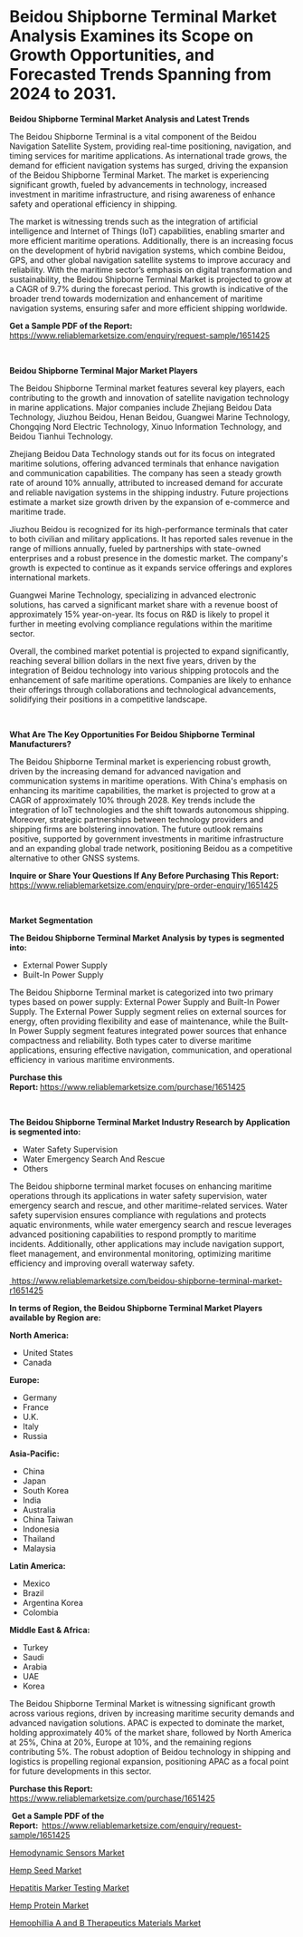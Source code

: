 <p><h1>Beidou Shipborne Terminal Market Analysis Examines its Scope on Growth Opportunities, and Forecasted Trends Spanning from 2024 to 2031.</h1></p><p><strong>Beidou Shipborne Terminal Market Analysis and Latest Trends</strong></p>
<p><p>The Beidou Shipborne Terminal is a vital component of the Beidou Navigation Satellite System, providing real-time positioning, navigation, and timing services for maritime applications. As international trade grows, the demand for efficient navigation systems has surged, driving the expansion of the Beidou Shipborne Terminal Market. The market is experiencing significant growth, fueled by advancements in technology, increased investment in maritime infrastructure, and rising awareness of enhance safety and operational efficiency in shipping.</p><p>The market is witnessing trends such as the integration of artificial intelligence and Internet of Things (IoT) capabilities, enabling smarter and more efficient maritime operations. Additionally, there is an increasing focus on the development of hybrid navigation systems, which combine Beidou, GPS, and other global navigation satellite systems to improve accuracy and reliability. With the maritime sector’s emphasis on digital transformation and sustainability, the Beidou Shipborne Terminal Market is projected to grow at a CAGR of 9.7% during the forecast period. This growth is indicative of the broader trend towards modernization and enhancement of maritime navigation systems, ensuring safer and more efficient shipping worldwide.</p></p>
<p><strong>Get a Sample PDF of the Report:&nbsp;</strong> <a href="https://www.reliablemarketsize.com/enquiry/request-sample/1651425?utm_campaign=1872&utm_medium=2&utm_source=Github&utm_content=ia&utm_term=08122024&utm_id=beidou-shipborne-terminal">https://www.reliablemarketsize.com/enquiry/request-sample/1651425</a></p>
<p>&nbsp;</p>
<p><strong>Beidou Shipborne Terminal Major Market Players</strong></p>
<p><p>The Beidou Shipborne Terminal market features several key players, each contributing to the growth and innovation of satellite navigation technology in marine applications. Major companies include Zhejiang Beidou Data Technology, Jiuzhou Beidou, Henan Beidou, Guangwei Marine Technology, Chongqing Nord Electric Technology, Xinuo Information Technology, and Beidou Tianhui Technology.</p><p>Zhejiang Beidou Data Technology stands out for its focus on integrated maritime solutions, offering advanced terminals that enhance navigation and communication capabilities. The company has seen a steady growth rate of around 10% annually, attributed to increased demand for accurate and reliable navigation systems in the shipping industry. Future projections estimate a market size growth driven by the expansion of e-commerce and maritime trade.</p><p>Jiuzhou Beidou is recognized for its high-performance terminals that cater to both civilian and military applications. It has reported sales revenue in the range of millions annually, fueled by partnerships with state-owned enterprises and a robust presence in the domestic market. The company's growth is expected to continue as it expands service offerings and explores international markets.</p><p>Guangwei Marine Technology, specializing in advanced electronic solutions, has carved a significant market share with a revenue boost of approximately 15% year-on-year. Its focus on R&D is likely to propel it further in meeting evolving compliance regulations within the maritime sector.</p><p>Overall, the combined market potential is projected to expand significantly, reaching several billion dollars in the next five years, driven by the integration of Beidou technology into various shipping protocols and the enhancement of safe maritime operations. Companies are likely to enhance their offerings through collaborations and technological advancements, solidifying their positions in a competitive landscape.</p></p>
<p>&nbsp;</p>
<p><strong>What Are The Key Opportunities For Beidou Shipborne Terminal Manufacturers?</strong></p>
<p><p>The Beidou Shipborne Terminal market is experiencing robust growth, driven by the increasing demand for advanced navigation and communication systems in maritime operations. With China's emphasis on enhancing its maritime capabilities, the market is projected to grow at a CAGR of approximately 10% through 2028. Key trends include the integration of IoT technologies and the shift towards autonomous shipping. Moreover, strategic partnerships between technology providers and shipping firms are bolstering innovation. The future outlook remains positive, supported by government investments in maritime infrastructure and an expanding global trade network, positioning Beidou as a competitive alternative to other GNSS systems.</p></p>
<p><strong>Inquire or Share Your Questions If Any Before Purchasing This Report:</strong> <a href="https://www.reliablemarketsize.com/enquiry/pre-order-enquiry/1651425?utm_campaign=1872&utm_medium=2&utm_source=Github&utm_content=ia&utm_term=08122024&utm_id=beidou-shipborne-terminal">https://www.reliablemarketsize.com/enquiry/pre-order-enquiry/1651425</a></p>
<p>&nbsp;</p>
<p><strong>Market Segmentation</strong></p>
<p><strong>The Beidou Shipborne Terminal Market Analysis by types is segmented into:</strong></p>
<p><ul><li>External Power Supply</li><li>Built-In Power Supply</li></ul></p>
<p><p>The Beidou Shipborne Terminal market is categorized into two primary types based on power supply: External Power Supply and Built-In Power Supply. The External Power Supply segment relies on external sources for energy, often providing flexibility and ease of maintenance, while the Built-In Power Supply segment features integrated power sources that enhance compactness and reliability. Both types cater to diverse maritime applications, ensuring effective navigation, communication, and operational efficiency in various maritime environments.</p></p>
<p><strong>Purchase this Report:&nbsp;</strong><a href="https://www.reliablemarketsize.com/purchase/1651425?utm_campaign=1872&utm_medium=2&utm_source=Github&utm_content=ia&utm_term=08122024&utm_id=beidou-shipborne-terminal">https://www.reliablemarketsize.com/purchase/1651425</a></p>
<p>&nbsp;</p>
<p><strong>The Beidou Shipborne Terminal Market Industry Research by Application is segmented into:</strong></p>
<p><ul><li>Water Safety Supervision</li><li>Water Emergency Search And Rescue</li><li>Others</li></ul></p>
<p><p>The Beidou shipborne terminal market focuses on enhancing maritime operations through its applications in water safety supervision, water emergency search and rescue, and other maritime-related services. Water safety supervision ensures compliance with regulations and protects aquatic environments, while water emergency search and rescue leverages advanced positioning capabilities to respond promptly to maritime incidents. Additionally, other applications may include navigation support, fleet management, and environmental monitoring, optimizing maritime efficiency and improving overall waterway safety.</p></p>
<p><a href="https://www.reliablemarketsize.com/beidou-shipborne-terminal-market-r1651425?utm_campaign=1872&utm_medium=2&utm_source=Github&utm_content=ia&utm_term=08122024&utm_id=beidou-shipborne-terminal">&nbsp;https://www.reliablemarketsize.com/beidou-shipborne-terminal-market-r1651425</a></p>
<p><strong>In terms of Region, the Beidou Shipborne Terminal Market Players available by Region are:</strong></p>
<p>
    <p> <strong> North America: </strong>
        <ul>
            <li>United States</li>
            <li>Canada</li>
        </ul>
        </p> 
    <p> <strong> Europe: </strong>
        <ul>
            <li>Germany</li>
            <li>France</li>
            <li>U.K.</li>
            <li>Italy</li>
            <li>Russia</li>
        </ul>
        </p> 
    <p> <strong> Asia-Pacific: </strong>
        <ul>
            <li>China</li>
            <li>Japan</li>
            <li>South Korea</li>
            <li>India</li>
            <li>Australia</li>
            <li>China Taiwan</li>
            <li>Indonesia</li>
            <li>Thailand</li>
            <li>Malaysia</li>
        </ul>
        </p> 
    <p> <strong> Latin America: </strong>
        <ul>
            <li>Mexico</li>
            <li>Brazil</li>
            <li>Argentina Korea</li>
            <li>Colombia</li>
        </ul>
        </p> 
    <p> <strong> Middle East & Africa: </strong>
        <ul>
            <li>Turkey</li>
            <li>Saudi</li>
            <li>Arabia</li>
            <li>UAE</li>
            <li>Korea</li>
        </ul>
    </p>
    </p>
<p><p>The Beidou Shipborne Terminal Market is witnessing significant growth across various regions, driven by increasing maritime security demands and advanced navigation solutions. APAC is expected to dominate the market, holding approximately 40% of the market share, followed by North America at 25%, China at 20%, Europe at 10%, and the remaining regions contributing 5%. The robust adoption of Beidou technology in shipping and logistics is propelling regional expansion, positioning APAC as a focal point for future developments in this sector.</p></p>
<p><strong>Purchase this Report: </strong><a href="https://www.reliablemarketsize.com/purchase/1651425?utm_campaign=1872&utm_medium=2&utm_source=Github&utm_content=ia&utm_term=08122024&utm_id=beidou-shipborne-terminal">https://www.reliablemarketsize.com/purchase/1651425</a></p>
<p>&nbsp;<strong>Get a Sample PDF of the Report:&nbsp;&nbsp;</strong><a href="https://www.reliablemarketsize.com/enquiry/request-sample/1651425?utm_campaign=1872&utm_medium=2&utm_source=Github&utm_content=ia&utm_term=08122024&utm_id=beidou-shipborne-terminal">https://www.reliablemarketsize.com/enquiry/request-sample/1651425</a></p>
<p><strong></strong></p>
<p><p><a href="https://www.linkedin.com/pulse/the-sympatico-insight-9odme?utm_campaign=1872&utm_medium=2&utm_source=Github&utm_content=ia&utm_term=08122024&utm_id=beidou-shipborne-terminal">Hemodynamic Sensors Market</a></p><p><a href="https://www.linkedin.com/pulse/rising-trends-hemp-seed-market-projected-growth-116-cagr-xicfe?utm_campaign=1872&utm_medium=2&utm_source=Github&utm_content=ia&utm_term=08122024&utm_id=beidou-shipborne-terminal">Hemp Seed Market</a></p><p><a href="https://www.linkedin.com/pulse/consumer-behavior-shifts-hepatitis-marker-testing-market-l1f0e?utm_campaign=1872&utm_medium=2&utm_source=Github&utm_content=ia&utm_term=08122024&utm_id=beidou-shipborne-terminal">Hepatitis Marker Testing Market</a></p><p><a href="https://www.linkedin.com/pulse/analyzing-hemp-protein-market-worth-projected-92-cagr-from-w3mme?utm_campaign=1872&utm_medium=2&utm_source=Github&utm_content=ia&utm_term=08122024&utm_id=beidou-shipborne-terminal">Hemp Protein Market</a></p><p><a href="https://www.linkedin.com/pulse/detailed-analysis-size-hemophillia-b-therapeutics-materials-muspe?utm_campaign=1872&utm_medium=2&utm_source=Github&utm_content=ia&utm_term=08122024&utm_id=beidou-shipborne-terminal">Hemophillia A and B Therapeutics Materials Market</a></p></p>